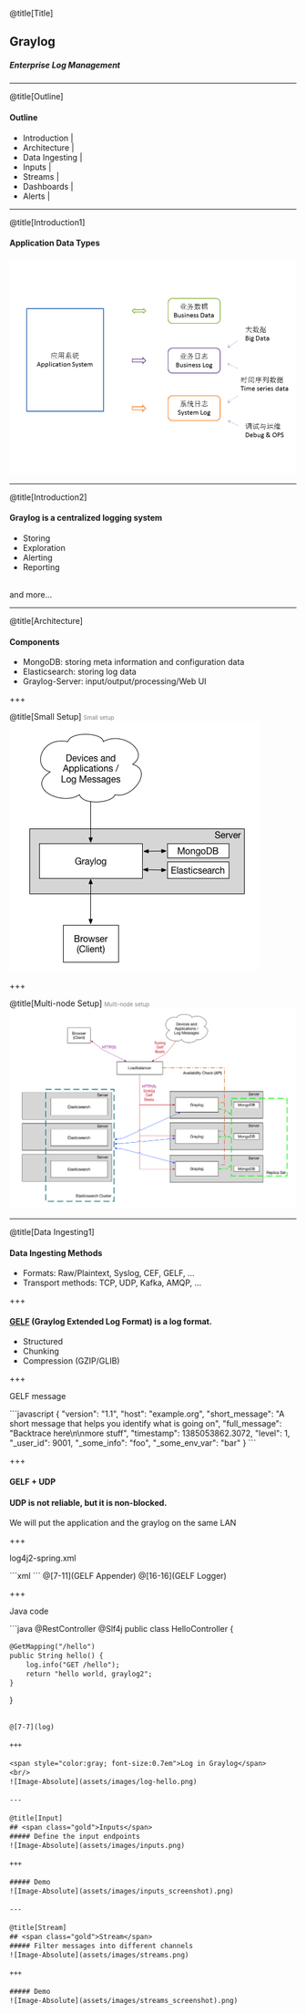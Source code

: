 @title[Title]
## <span class="gold">Graylog</span>
##### Enterprise Log Management 

---

@title[Outline]
#### Outline
- Introduction |
- Architecture |
- Data Ingesting |
- Inputs |
- Streams |
- Dashboards |
- Alerts |

---
@title[Introduction1]
#### Application Data Types
![Image-Absolute](assets/images/application_data_types.png)

---

@title[Introduction2]
#### Graylog is a <span class="gold">centralized logging system</span>
- Storing
- Exploration
- Alerting
- Reporting
<br/>
<span class="aside">and more...</span>

---

@title[Architecture]
#### Components
- <span class="gold">MongoDB</span>: storing meta information and configuration data
- <span class="gold">Elasticsearch</span>: storing log data
- <span class="gold">Graylog-Server</span>: input/output/processing/Web UI

+++

@title[Small Setup]
<span style="color:gray; font-size:0.7em">Small setup</span>
<br/>
![Image-Absolute](assets/images/architec_small_setup.png)

+++

@title[Multi-node Setup]
<span style="color:gray; font-size:0.7em">Multi-node setup</span>
<br/>
![Image-Absolute](assets/images/architec_bigger_setup.png)

---

@title[Data Ingesting1]
#### Data Ingesting Methods
- Formats: Raw/Plaintext, Syslog, CEF, GELF, ...
- Transport methods: TCP, UDP, Kafka, AMQP, ...

+++

#### [<span class="gold">GELF</span>](http://docs.graylog.org/en/2.4/pages/gelf.html) (<span class="gold">G</span>raylog <span class="gold">E</span>xtended <span class="gold">L</span>og <span class="gold">F</span>ormat) is a log format.
- Structured
- Chunking
- Compression (GZIP/GLIB)

+++

<p><span class="menu-title slide-title">GELF message</span></p>
```javascript
{
  "version": "1.1",
  "host": "example.org",
  "short_message": "A short message that helps you identify what is going on",
  "full_message": "Backtrace here\n\nmore stuff",
  "timestamp": 1385053862.3072,
  "level": 1,
  "_user_id": 9001,
  "_some_info": "foo",
  "_some_env_var": "bar"
}
```

+++

#### <span class="gold">GELF</span> + <span class="gold">UDP</span>
#### <span class="gold">UDP</span> is not reliable, but it is <span class="gold">non-blocked</span>.
<span class="aside">We will put the application and the graylog on the same LAN</span>

+++

<p><span class="menu-title slide-title">log4j2-spring.xml</span></p>
```xml
<?xml version="1.0" encoding="UTF-8"?>
<Configuration status="warn" name="MyApp" packages="">
	<Appenders>
		<Console name="Console" target="SYSTEM_OUT" ignoreExceptions="false">
			<PatternLayout pattern="%d{yyyy-MM-dd HH:mm:ss} [%t] (%F:%L)  - %m%n" />
		</Console>
		<GELF name="gelfAppender" server="www.johnsonlau.net" port="12201"
			hostName="appserver01.example.com" protocol="UDP">
			<KeyValuePair key="environment" value="DEV" />
			<KeyValuePair key="application" value="demo" />
		</GELF>
	</Appenders>
	<Loggers>
		<Root level="info">
			<AppenderRef ref="Console" />
			<AppenderRef ref="gelfAppender" />
		</Root>
	</Loggers>
</Configuration>
```
@[7-11](GELF Appender)
@[16-16](GELF Logger)

+++

<p><span class="menu-title slide-title">Java code</span></p>
```java
@RestController
@Slf4j
public class HelloController {

	@GetMapping("/hello")
	public String hello() {
		log.info("GET /hello");
		return "hello world, graylog2";
	}

}

```

@[7-7](log)

+++ 

<span style="color:gray; font-size:0.7em">Log in Graylog</span>
<br/>
![Image-Absolute](assets/images/log-hello.png)

---

@title[Input]
## <span class="gold">Inputs</span>
##### Define the input endpoints
![Image-Absolute](assets/images/inputs.png)

+++ 

##### Demo
![Image-Absolute](assets/images/inputs_screenshot).png)

---

@title[Stream]
## <span class="gold">Stream</span>
##### Filter messages into different channels
![Image-Absolute](assets/images/streams.png)

+++ 

##### Demo
![Image-Absolute](assets/images/streams_screenshot).png)



